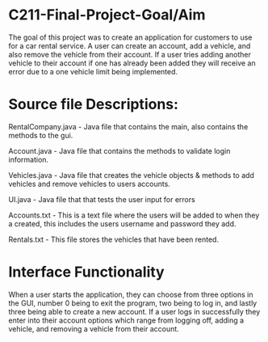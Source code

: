 # C211-Final-Project-Goal/Aim

The goal of this project was to create an application for customers to use for a
car rental service. A user can create an account, add a vehicle, and also remove the
vehicle from their account. If a user tries adding another vehicle to their account if
one has already been added they will receive an error due to a one vehicle limit being implemented.

# Source file Descriptions: 

RentalCompany.java - Java file that contains the main, also contains the methods to the gui.

Account.java - Java file that contains the methods to validate login information.

Vehicles.java - Java file that creates the vehicle objects & methods to add vehicles and remove vehicles to users accounts.

UI.java - Java file that that tests the user input for errors

Accounts.txt - This is a text file where the users will be added to when they a created, this includes the users username and password they add.

Rentals.txt - This file stores the vehicles that have been rented.


# Interface Functionality

When a user starts the application, they can choose from three options in the GUI, number 0 being to exit the program, two being to log in, and lastly three being able to create a new account. If a user logs in successfully they enter into their account options which range from logging off, adding a vehicle, and removing a vehicle from their account.




